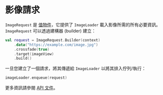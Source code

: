 # 影像請求

`ImageRequest` 是 [值物件](https://publicobject.com/2019/06/10/value-objects-service-objects-and-glue/)，它提供了 `ImageLoader` 載入影像所需的所有必要資訊。`ImageRequest` 可以透過建構器 (builder) 建立：

```kotlin
val request = ImageRequest.Builder(context)
    .data("https://example.com/image.jpg")
    .crossfade(true)
    .target(imageView)
    .build()
```

一旦您建立了一個請求，將其傳遞給 `ImageLoader` 以將其排入佇列/執行：

```kotlin
imageLoader.enqueue(request)
```

更多資訊請參閱 [API 文件](/coil/api/coil-core/coil3.request/-image-request/)。
